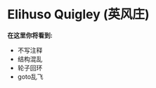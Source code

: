 # Elihuso Quigley (英风庄)

**在这里你将看到:**

* 不写注释
* 结构混乱
* 轮子回环
* goto乱飞


<!--
你似乎找对地方了呢w
AES密码是:RWxpaHVzbw
-->
